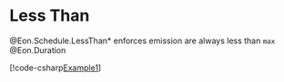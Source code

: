 ﻿# Less Than

@Eon.Schedule.LessThan* enforces emission are always less than `max`
@Eon.Duration

[!code-csharp[Example1](../../../Eon.Tests/Examples/BoundsTests.cs#Example1)]
